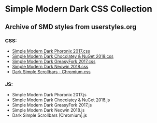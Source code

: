 # Simple Modern Dark CSS Collection

## Archive of SMD styles from userstyles.org
### CSS:
- [Simple Modern Dark Phoronix 2017.css](https://raw.githubusercontent.com/Zeeex/Simple-Modern-Dark-CSS-Collection/master/CSS/Simple%20Modern%20Dark%20Phoronix%202017.css)
- [Simple Modern Dark Chocolatey & NuGet 2018.css](https://raw.githubusercontent.com/Zeeex/Simple-Modern-Dark-CSS-Collection/master/CSS/Simple%20Modern%20Dark%20Chocolatey%20%26%20NuGet%202018.css)
- [Simple Modern Dark GreasyFork 2017.css](https://raw.githubusercontent.com/Zeeex/Simple-Modern-Dark-CSS-Collection/master/CSS/Simple%20Modern%20Dark%20GreasyFork%202017.css)
- [Simple Modern Dark Neowin 2018.css](https://raw.githubusercontent.com/Zeeex/Simple-Modern-Dark-CSS-Collection/master/CSS/Simple%20Modern%20Dark%20Neowin%202018.css)
- [Dark Simple Scrollbars - Chromium.css](https://raw.githubusercontent.com/Zeeex/Simple-Modern-Dark-CSS-Collection/master/CSS/Dark%20Simple%20Scrollbars%20%5BChromium%5D.css)

### JS:
- Simple Modern Dark Phoronix 2017.js
- Simple Modern Dark Chocolatey & NuGet 2018.js
- Simple Modern Dark GreasyFork 2017.js
- Simple Modern Dark Neowin 2018.js
- Dark Simple Scrollbars [Chromium].js
